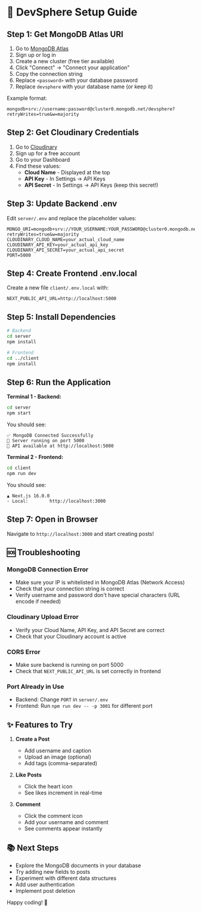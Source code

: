 # 🚀 DevSphere Setup Guide

## Step 1: Get MongoDB Atlas URI

1. Go to [MongoDB Atlas](https://www.mongodb.com/cloud/atlas)
2. Sign up or log in
3. Create a new cluster (free tier available)
4. Click "Connect" → "Connect your application"
5. Copy the connection string
6. Replace `<password>` with your database password
7. Replace `devsphere` with your database name (or keep it)

Example format:
```
mongodb+srv://username:password@cluster0.mongodb.net/devsphere?retryWrites=true&w=majority
```

## Step 2: Get Cloudinary Credentials

1. Go to [Cloudinary](https://cloudinary.com/)
2. Sign up for a free account
3. Go to your Dashboard
4. Find these values:
   - **Cloud Name** - Displayed at the top
   - **API Key** - In Settings → API Keys
   - **API Secret** - In Settings → API Keys (keep this secret!)

## Step 3: Update Backend .env

Edit `server/.env` and replace the placeholder values:

```env
MONGO_URI=mongodb+srv://YOUR_USERNAME:YOUR_PASSWORD@cluster0.mongodb.net/devsphere?retryWrites=true&w=majority
CLOUDINARY_CLOUD_NAME=your_actual_cloud_name
CLOUDINARY_API_KEY=your_actual_api_key
CLOUDINARY_API_SECRET=your_actual_api_secret
PORT=5000
```

## Step 4: Create Frontend .env.local

Create a new file `client/.env.local` with:

```env
NEXT_PUBLIC_API_URL=http://localhost:5000
```

## Step 5: Install Dependencies

```bash
# Backend
cd server
npm install

# Frontend
cd ../client
npm install
```

## Step 6: Run the Application

**Terminal 1 - Backend:**
```bash
cd server
npm start
```

You should see:
```
✅ MongoDB Connected Successfully
🚀 Server running on port 5000
📡 API available at http://localhost:5000
```

**Terminal 2 - Frontend:**
```bash
cd client
npm run dev
```

You should see:
```
▲ Next.js 16.0.0
- Local:        http://localhost:3000
```

## Step 7: Open in Browser

Navigate to `http://localhost:3000` and start creating posts!

## 🆘 Troubleshooting

### MongoDB Connection Error
- Make sure your IP is whitelisted in MongoDB Atlas (Network Access)
- Check that your connection string is correct
- Verify username and password don't have special characters (URL encode if needed)

### Cloudinary Upload Error
- Verify your Cloud Name, API Key, and API Secret are correct
- Check that your Cloudinary account is active

### CORS Error
- Make sure backend is running on port 5000
- Check that `NEXT_PUBLIC_API_URL` is set correctly in frontend

### Port Already in Use
- Backend: Change `PORT` in `server/.env`
- Frontend: Run `npm run dev -- -p 3001` for different port

## ✨ Features to Try

1. **Create a Post**
   - Add username and caption
   - Upload an image (optional)
   - Add tags (comma-separated)

2. **Like Posts**
   - Click the heart icon
   - See likes increment in real-time

3. **Comment**
   - Click the comment icon
   - Add your username and comment
   - See comments appear instantly

## 📚 Next Steps

- Explore the MongoDB documents in your database
- Try adding new fields to posts
- Experiment with different data structures
- Add user authentication
- Implement post deletion

Happy coding! 🎉
